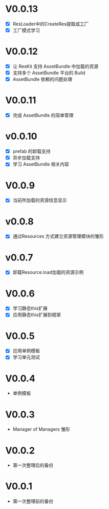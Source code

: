 # V0.0.13

- [x] ResLoader中的CreateRes提取成工厂
- [x] 工厂模式学习

# V0.0.12

- [x] 让 ResKit 支持 AssetBundle 中加载的资源
- [x] 支持多个 AssetBundle 平台的 Build
- [x] AssetBundle 依赖的问题处理

# V0.0.11

- [x] 完成 AssetBundle 的简单管理

# v0.0.10

- [x] prefab 的卸载支持
- [x] 异步加载支持
- [x] 学习 AssetBundle 相关内容

# V0.0.9

- [x] 当前所加载的资源信息显示

# v0.0.8

- [x] 通过Resources 方式建立资源管理模块的雏形

# v0.0.7

- [x] 卸载Resource.load加载的资源示例

# V0.0.6

- [x] 学习静态this扩展
- [x] 应用静态this扩展到框架

# V0.0.5

- [x] 应用单例模板
- [x] 学习单元测试
# V0.0.4

* 单例模板

# V0.0.3

* Manager of Managers 雏形

# V0.0.2

* 第一次整理后的备份

# V0.0.1

* 第一次整理前的备份 
